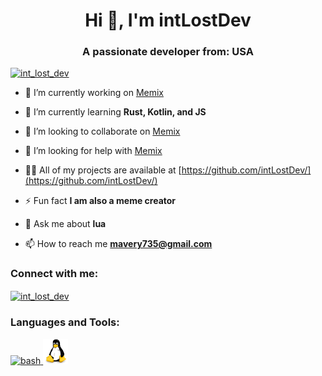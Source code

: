 <h1 align="center">Hi 👋, I'm intLostDev</h1>
<h3 align="center">A passionate developer from: USA</h3>

<p align="left"> <a href="https://twitter.com/int_lost_dev" target="blank"><img src="https://img.shields.io/twitter/follow/int_lost_dev?logo=twitter&style=for-the-badge" alt="int_lost_dev" /></a> </p>

- 🔭 I’m currently working on [Memix](https://github.com/intLostDev/Memix)

- 🌱 I’m currently learning **Rust, Kotlin, and JS**

- 👯 I’m looking to collaborate on [Memix](https://github.com/intLostDev/Memix)

- 🤝 I’m looking for help with [Memix](https://github.com/intLostDev/Memix)

- 👨‍💻 All of my projects are available at [https://github.com/intLostDev/](https://github.com/intLostDev/)

- ⚡ Fun fact **I am also a meme creator**

- 💬 Ask me about **lua**

- 📫 How to reach me **mavery735@gmail.com**

<h3 align="left">Connect with me:</h3>
<p align="left">
<a href="https://twitter.com/int_lost_dev" target="blank"><img align="center" src="https://raw.githubusercontent.com/rahuldkjain/github-profile-readme-generator/master/src/images/icons/Social/twitter.svg" alt="int_lost_dev" height="30" width="40" /></a>
</p>

<h3 align="left">Languages and Tools:</h3>
<p align="left"> <a href="https://www.gnu.org/software/bash/" target="_blank" rel="noreferrer"> <img src="https://www.vectorlogo.zone/logos/gnu_bash/gnu_bash-icon.svg" alt="bash" width="40" height="40"/> </a> <a href="https://www.linux.org/" target="_blank" rel="noreferrer"> <img src="https://raw.githubusercontent.com/devicons/devicon/master/icons/linux/linux-original.svg" alt="linux" width="40" height="40"/> </a> </p>
